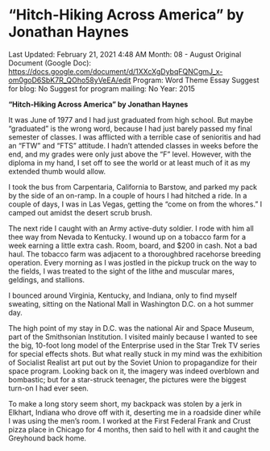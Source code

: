 # “Hitch-Hiking Across America” by Jonathan Haynes

Last Updated: February 21, 2021 4:48 AM
Month: 08 - August
Original Document (Google Doc): https://docs.google.com/document/d/1XXcXgDybqFQNCgmJ_x-om0goD6SbK7R_QOho58yVeEA/edit
Program: Word Theme Essay
Suggest for blog: No
Suggest for program mailing: No
Year: 2015

**“Hitch-Hiking Across America” by Jonathan Haynes**

It was June of 1977 and I had just graduated from high school. But maybe “graduated” is the wrong word, because I had just barely passed my final semester of classes. I was afflicted with a terrible case of senioritis and had an “FTW” and “FTS” attitude. I hadn’t attended classes in weeks before the end, and my grades were only just above the “F” level. However, with the diploma in my hand, I set off to see the world or at least much of it as my extended thumb would allow.

I took the bus from Carpentaria, California to Barstow, and parked my pack by the side of an on-ramp. In a couple of hours I had hitched a ride. In a couple of days, I was in Las Vegas, getting the “come on from the whores.” I camped out amidst the desert scrub brush.

The next ride I caught with an Army active-duty soldier. I rode with him all thee way from Nevada to Kentucky. I wound up on a tobacco farm for a week earning a little extra cash. Room, board, and $200 in cash. Not a bad haul. The tobacco farm was adjacent to a thoroughbred racehorse breeding operation. Every morning as I was jostled in the pickup truck on the way to the fields, I was treated to the sight of the lithe and muscular mares, geldings, and stallions.

I bounced around Virginia, Kentucky, and Indiana, only to find myself sweating, sitting on the National Mall in Washington D.C. on a hot summer day.

The high point of my stay in D.C. was the national Air and Space Museum, part of the Smithsonian Institution. I visited mainly because I wanted to see the big, 10-foot long model of the Enterprise used in the Star Trek TV series for special effects shots. But what really stuck in my mind was the exhibition of Socialist Realist art put out by the Soviet Union to propagandize for their space program. Looking back on it, the imagery was indeed overblown and bombastic; but for a star-struck teenager, the pictures were the biggest turn-on I had ever seen.

To make a long story seem short, my backpack was stolen by a jerk in Elkhart, Indiana who drove off with it, deserting me in a roadside diner while I was using the men’s room. I worked at the First Federal Frank and Crust pizza place in Chicago for 4 months, then said to hell with it and caught the Greyhound back home.
